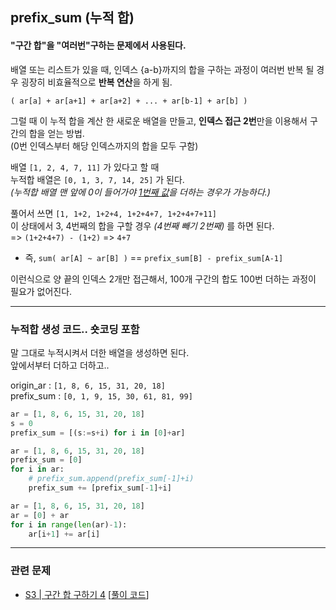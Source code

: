 ## prefix_sum (누적 합)

#### "구간 합"을 "여러번"구하는 문제에서 사용된다.

배열 또는 리스트가 있을 때, 
인덱스 {a-b}까지의 합을 구하는 과정이 여러번 반복 될 경우 
굉장히 비효율적으로 **반복 연산**을 하게 됨.
  
    ( ar[a] + ar[a+1] + ar[a+2] + ... + ar[b-1] + ar[b] )

그럴 때 이 누적 합을 계산 한 새로운 배열을 만들고,
**인덱스 접근 2번**만을 이용해서 구간의 합을 얻는 방법.   
(0번 인덱스부터 해당 인덱스까지의 합을 모두 구함)

배열 `[1, 2, 4, 7, 11]` 가 있다고 할 때   
누적합 배열은 `[0, 1, 3, 7, 14, 25]` 가 된다.   
*(누적합 배열 맨 앞에 0이 들어가야 <u>1번째 값</u>을 더하는 경우가 가능하다.)*

풀어서 쓰면 `[1, 1+2, 1+2+4, 1+2+4+7, 1+2+4+7+11]`   
이 상태에서 3, 4번째의 합을 구할 경우 *(4번째 빼기 2번째)* 를 하면 된다.   
=> `(1+2+4+7) - (1+2)` => `4+7`

- 즉, `sum( ar[A] ~ ar[B] )` == `prefix_sum[B] - prefix_sum[A-1]`

이런식으로 양 끝의 인덱스 2개만 접근해서,
100개 구간의 합도 100번 더하는 과정이 필요가 없어진다.

---

### 누적합 생성 코드.. 숏코딩 포함

말 그대로 누적시켜서 더한 배열을 생성하면 된다.   
앞에서부터 더하고 더하고..

origin_ar : `[1, 8, 6, 15, 31, 20, 18]`   
prefix_sum : `[0, 1, 9, 15, 30, 61, 81, 99]`

```python
ar = [1, 8, 6, 15, 31, 20, 18]
s = 0
prefix_sum = [(s:=s+i) for i in [0]+ar]
```

```python
ar = [1, 8, 6, 15, 31, 20, 18]
prefix_sum = [0]
for i in ar:
    # prefix_sum.append(prefix_sum[-1]+i)
    prefix_sum += [prefix_sum[-1]+i]
```

```python
ar = [1, 8, 6, 15, 31, 20, 18]
ar = [0] + ar
for i in range(len(ar)-1):
    ar[i+1] += ar[i]
```

---

### 관련 문제

- [S3 | 구간 합 구하기 4](https://www.acmicpc.net/problem/11659) [[풀이 코드](/baekjoon_online_judge/200_silver/3_400/BOJ%2011659.py)]